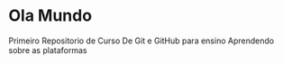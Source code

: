 # Ola Mundo
Primeiro Repositorio de Curso De Git e GitHub para ensino
Aprendendo sobre as plataformas 
